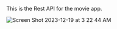 This is the Rest API for the movie app. 

![Screen Shot 2023-12-19 at 3 22 44 AM](https://github.com/JonathanRaposo/movies-app-backend/assets/67019470/3fe17406-70d7-4fbc-bfc1-b9284cd824ce)
